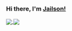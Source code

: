 ### Hi there, I'm [Jailson!](https://jailson-Melo.github.io)

<a href="https://github.com/Jailson-Melo/">
  <img align="center" src="https://github-readme-stats.vercel.app/api?username=Jailson-Melo&show_icons=true&title_color=DAD7CD&text_color=DAD7CD88&icon_color=1B2432&border_color=1B2432&bg_color=121420&border_radius=12" />
</a>
<a href="https://github.com/Jailson-Melo/convoychat">
  <img align="center" src="https://github-readme-stats.vercel.app/api/top-langs/?username=Jailson-Melo&title_color=DAD7CD&text_color=DAD7CD88&icon_color=1B2432&border_color=1B2432&bg_color=121420&border_radius=12" />
</a>

